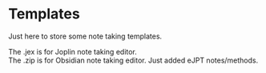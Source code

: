 # Templates  

Just here to store some note taking templates.  

The .jex is for Joplin note taking editor.  
The .zip is for Obsidian note taking editor.  Just added eJPT notes/methods.  
